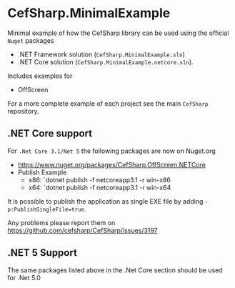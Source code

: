 # CefSharp.MinimalExample

Minimal example of how the CefSharp library can be used using the official `Nuget` packages
- .NET Framework solution (`CefSharp.MinimalExample.sln`)
- .NET Core solution (`CefSharp.MinimalExample.netcore.sln`). 

Includes examples for
- OffScreen
 
For a more complete example of each project see the main `CefSharp` repository.

## .NET Core support

For `.Net Core 3.1/Net 5` the following packages are now on Nuget.org
- https://www.nuget.org/packages/CefSharp.OffScreen.NETCore
- Publish Example
  - x86: `dotnet publish -f netcoreapp3.1 -r win-x86
  - x64: `dotnet publish -f netcoreapp3.1 -r win-x64

It is possible to publish the application as single EXE file by adding `-p:PublishSingleFile=true`.

Any problems please report them on https://github.com/cefsharp/CefSharp/issues/3197

## .NET 5 Support

The same packages listed above in the .Net Core section should be used for .Net 5.0

